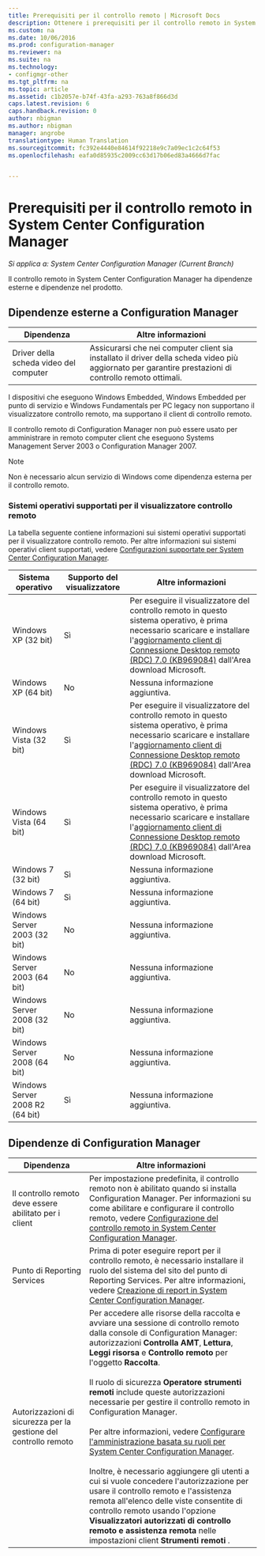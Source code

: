 ```yaml
---
title: Prerequisiti per il controllo remoto | Microsoft Docs
description: Ottenere i prerequisiti per il controllo remoto in System Center Configuration Manager.
ms.custom: na
ms.date: 10/06/2016
ms.prod: configuration-manager
ms.reviewer: na
ms.suite: na
ms.technology:
- configmgr-other
ms.tgt_pltfrm: na
ms.topic: article
ms.assetid: c1b2057e-b74f-43fa-a293-763a8f866d3d
caps.latest.revision: 6
caps.handback.revision: 0
author: nbigman
ms.author: nbigman
manager: angrobe
translationtype: Human Translation
ms.sourcegitcommit: fc392e4440e84614f92218e9c7a09ec1c2c64f53
ms.openlocfilehash: eafa0d85935c2009cc63d17b06ed83a4666d7fac


---
```

# <a name="prerequisites-for-remote-control-in-system-center-configuration-manager"></a>Prerequisiti per il controllo remoto in System Center Configuration Manager

*Si applica a: System Center Configuration Manager (Current Branch)*

Il controllo remoto in System Center Configuration Manager ha dipendenze esterne e dipendenze nel prodotto.  

## <a name="dependencies-external-to-configuration-manager"></a>Dipendenze esterne a Configuration Manager  

|Dipendenza|Altre informazioni|  
|----------------|----------------------|  
|Driver della scheda video del computer|Assicurarsi che nei computer client sia installato il driver della scheda video più aggiornato per garantire prestazioni di controllo remoto ottimali.|  

 I dispositivi che eseguono Windows Embedded, Windows Embedded per punto di servizio e Windows Fundamentals per PC legacy non supportano il visualizzatore controllo remoto, ma supportano il client di controllo remoto.  

 Il controllo remoto di Configuration Manager non può essere usato per amministrare in remoto computer client che eseguono Systems Management Server 2003 o Configuration Manager 2007.  

> [!NOTE]  
>  Non è necessario alcun servizio di Windows come dipendenza esterna per il controllo remoto.  

### <a name="supported-operating-systems-for-the-remote-control-viewer"></a>Sistemi operativi supportati per il visualizzatore controllo remoto  
 La tabella seguente contiene informazioni sui sistemi operativi supportati per il visualizzatore controllo remoto. Per altre informazioni sui sistemi operativi client supportati, vedere [Configurazioni supportate per System Center Configuration Manager](../../../../core/plan-design/configs/supported-configurations.md).  

|Sistema operativo|Supporto del visualizzatore|Altre informazioni|  
|----------------------|--------------------|----------------------|  
|Windows XP (32 bit)|Sì|Per eseguire il visualizzatore del controllo remoto in questo sistema operativo, è prima necessario scaricare e installare l'[aggiornamento client di Connessione Desktop remoto (RDC) 7.0 (KB969084)](https://www.microsoft.com/en-us/download/details.aspx?id=12767) dall'Area download Microsoft.|  
|Windows XP (64 bit)|No|Nessuna informazione aggiuntiva.|  
|Windows Vista (32 bit)|Sì|Per eseguire il visualizzatore del controllo remoto in questo sistema operativo, è prima necessario scaricare e installare l'[aggiornamento client di Connessione Desktop remoto (RDC) 7.0 (KB969084)](https://www.microsoft.com/en-us/download/details.aspx?id=12767) dall'Area download Microsoft.|  
|Windows Vista (64 bit)|Sì|Per eseguire il visualizzatore del controllo remoto in questo sistema operativo, è prima necessario scaricare e installare l'[aggiornamento client di Connessione Desktop remoto (RDC) 7.0 (KB969084)](https://www.microsoft.com/en-us/download/details.aspx?id=12767) dall'Area download Microsoft.|  
|Windows 7 (32 bit)|Sì|Nessuna informazione aggiuntiva.|  
|Windows 7 (64 bit)|Sì|Nessuna informazione aggiuntiva.|  
|Windows Server 2003 (32 bit)|No|Nessuna informazione aggiuntiva.|  
|Windows Server 2003 (64 bit)|No|Nessuna informazione aggiuntiva.|  
|Windows Server 2008 (32 bit)|No|Nessuna informazione aggiuntiva.|  
|Windows Server 2008 (64 bit)|No|Nessuna informazione aggiuntiva.|  
|Windows Server 2008 R2 (64 bit)|Sì|Nessuna informazione aggiuntiva.|  

## <a name="configuration-manager-dependencies"></a>Dipendenze di Configuration Manager  

|Dipendenza|Altre informazioni|  
|----------------|----------------------|  
|Il controllo remoto deve essere abilitato per i client|Per impostazione predefinita, il controllo remoto non è abilitato quando si installa Configuration Manager. Per informazioni su come abilitare e configurare il controllo remoto, vedere [Configurazione del controllo remoto in System Center Configuration Manager](../../../../core/clients/manage/remote-control/configuring-remote-control.md).|  
|Punto di Reporting Services|Prima di poter eseguire report per il controllo remoto, è necessario installare il ruolo del sistema del sito del punto di Reporting Services. Per altre informazioni, vedere [Creazione di report in System Center Configuration Manager](../../../../core/servers/manage/reporting.md).|  
|Autorizzazioni di sicurezza per la gestione del controllo remoto|Per accedere alle risorse della raccolta e avviare una sessione di controllo remoto dalla console di Configuration Manager: autorizzazioni **Controlla AMT**, **Lettura**, **Leggi risorsa** e **Controllo remoto** per l'oggetto **Raccolta**.<br /><br /> Il ruolo di sicurezza **Operatore strumenti remoti** include queste autorizzazioni necessarie per gestire il controllo remoto in Configuration Manager.<br /><br /> Per altre informazioni, vedere [Configurare l'amministrazione basata su ruoli per System Center Configuration Manager](../../../../core/servers/deploy/configure/configure-role-based-administration.md).<br /><br /> Inoltre, è necessario aggiungere gli utenti a cui si vuole concedere l'autorizzazione per usare il controllo remoto e l'assistenza remota all'elenco delle viste consentite di controllo remoto usando l'opzione **Visualizzatori autorizzati di controllo remoto e assistenza remota** nelle impostazioni client **Strumenti remoti** .|  



<!--HONumber=Dec16_HO3-->


